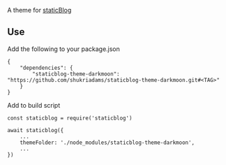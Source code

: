 A theme for [staticBlog](https://github.com/shukriadams/staticBlog)

## Use

Add the following to your package.json

    {
        "dependencies": {
            "staticblog-theme-darkmoon": "https://github.com/shukriadams/staticblog-theme-darkmoon.git#<TAG>"
        }
    }

Add to build script

    const staticblog = require('staticblog')
    
    await staticblog({
        ...
        themeFolder: './node_modules/staticblog-theme-darkmoon',
        ...
    })
